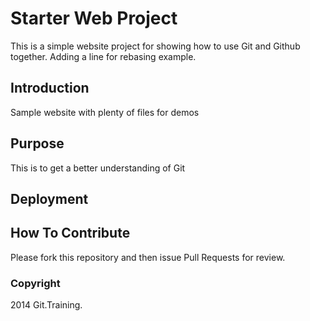 # Starter Web Project

This is a simple website project for showing how to use Git and Github together. Adding a line for rebasing example.

## Introduction

Sample website with plenty of files for demos

## Purpose

This is to get a better understanding of Git

## Deployment

## How To Contribute

Please fork this repository and then issue Pull Requests for review.

### Copyright

2014 Git.Training.